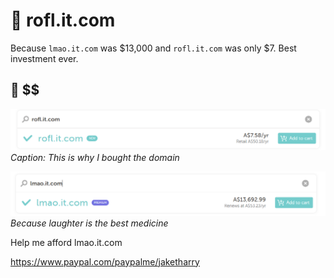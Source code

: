 # 🤣 rofl.it.com

Because `lmao.it.com` was $13,000 and `rofl.it.com` was only $7. 
Best investment ever.

## 📸 $$

![ROFL Moment](/assets/image.png)
*Caption: This is why I bought the domain*

![Another Funny](/assets/image.webp)
*Because laughter is the best medicine*

Help me afford lmao.it.com

https://www.paypal.com/paypalme/jaketharry
